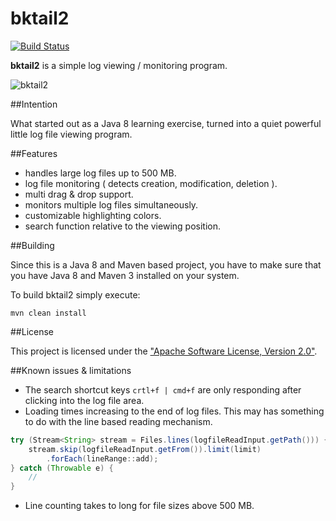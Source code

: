 # bktail2

[![Build Status](https://travis-ci.org/bkusche/bktail2.svg?branch=master)](https://travis-ci.org/bkusche/bktail2)

**bktail2** is a simple log viewing / monitoring program.

![bktail2](https://cloud.githubusercontent.com/assets/16456496/12538099/ade61766-c2d0-11e5-8a62-b19a13b08754.png)

##Intention

What started out as a Java 8 learning exercise, turned into a quiet powerful little log file viewing program. 

##Features

* handles large log files up to 500 MB.
* log file monitoring ( detects creation, modification, deletion ).
* multi drag & drop support.
* monitors multiple log files simultaneously.
* customizable highlighting colors.
* search function relative to the viewing position. 

##Building

Since this is a Java 8 and Maven based project, you have to make sure that you have Java 8 and Maven 3 installed on your system. 

To build bktail2 simply execute:
```
mvn clean install
```

##License

This project is licensed under the ["Apache Software License, Version 2.0"](http://www.apache.org/licenses/LICENSE-2.0).

##Known issues & limitations
* The search shortcut keys ``` crtl+f | cmd+f ``` are only responding after clicking into the log file area.
* Loading times increasing to the end of log files. This may has something to do with the line based reading mechanism.
```java
try (Stream<String> stream = Files.lines(logfileReadInput.getPath())) {
	stream.skip(logfileReadInput.getFrom()).limit(limit)
		.forEach(lineRange::add); 
} catch (Throwable e) {
	// 
}
```
* Line counting takes to long for file sizes above 500 MB.
